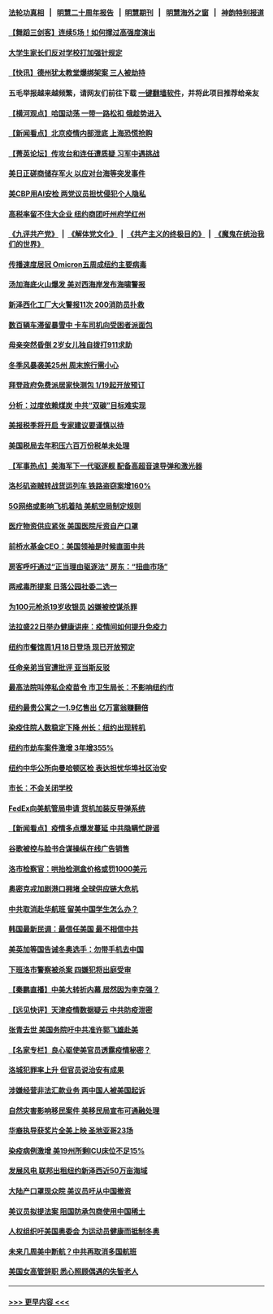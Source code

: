 #### [法轮功真相](https://github.com/gfw-breaker/truth/blob/master/README.md?t=0) &nbsp;&nbsp;|&nbsp;&nbsp; [明慧二十周年报告](https://github.com/gfw-breaker/mh-reports/blob/master/README.md?t=0) &nbsp;&nbsp;|&nbsp;&nbsp;[明慧期刊](https://github.com/gfw-breaker/mh-qikan) &nbsp;&nbsp;|&nbsp;&nbsp; [明慧海外之窗](https://github.com/gfw-breaker/mh-news/blob/master/README.md?t=0) &nbsp;&nbsp;|&nbsp;&nbsp; [神韵特别报道](https://github.com/gfw-breaker/mh-news/blob/master/shenyun.md?t=0)
#### [【舞蹈三剑客】连续5场！如何撑过高强度演出](../pages/nsc412/n13507434.md?t=01161150) 
#### [大学生家长们反对学校打加强针规定](../pages/nsc412/n13507640.md?t=01161150) 
#### [【快讯】德州犹太教堂爆绑架案 三人被劫持](../pages/nsc412/n13507332.md?t=01161150) 
#### 五毛举报越来越频繁，请网友们前往下载 [一键翻墙软件](https://github.com/gfw-breaker/ssr-accounts)，并将此项目推荐给亲友
#### [【横河观点】哈国动荡 一带一路松扣 俄趁势进入](../pages/nsc412/n13507394.md?t=01161150) 
#### [【新闻看点】北京疫情内部泄底 上海恐慌抢购](../pages/nsc412/n13507369.md?t=01161150) 
#### [【菁英论坛】传攻台和连任遭质疑 习军中遇挑战](../pages/nsc412/n13507384.md?t=01161150) 
#### [美日正磋商储存军火 以应对台海等突发事件](../pages/nsc412/n13507350.md?t=01161150) 
#### [美CBP用AI安检 两党议员担忧侵犯个人隐私](../pages/nsc412/n13507183.md?t=01161150) 
#### [高税率留不住大企业 纽约商团吁州府学红州](../pages/nsc412/n13506095.md?t=01161150) 
#### [《九评共产党》](https://github.com/begood0513/9ping.md/blob/master/README.md) &nbsp;|&nbsp; [《解体党文化》](../../../../jtdwh.md/blob/master/README.md)  &nbsp;|&nbsp; [《共产主义的终极目的》](../../../../gczydzjmd.md/blob/master/README.md) &nbsp;|&nbsp; [《魔鬼在统治我们的世界》](../../../../mgztzwmdsj.md/blob/master/README.md) 
#### [传播速度居冠 Omicron五周成纽约主要病毒](../pages/nsc412/n13506059.md?t=01161150) 
#### [汤加海底火山爆发 美对西海岸发布海啸警报](../pages/nsc412/n13507146.md?t=01161150) 
#### [新泽西化工厂大火警报11次 200消防员扑救](../pages/nsc412/n13507006.md?t=01161150) 
#### [数百辆车滞留暴雪中 卡车司机向受困者派面包](../pages/nsc412/n13506498.md?t=01161150) 
#### [母亲突然昏倒 2岁女儿独自拨打911求助](../pages/nsc412/n13506534.md?t=01161150) 
#### [冬季风暴袭美25州 周末旅行需小心](../pages/nsc412/n13506913.md?t=01161150) 
#### [拜登政府免费派居家快测包  1/19起开放预订](../pages/nsc412/n13506305.md?t=01161150) 
#### [分析：过度依赖煤炭 中共“双碳”目标难实现](../pages/nsc412/n13506184.md?t=01161150) 
#### [美报税季将开启 专家建议要谨慎以待](../pages/nsc412/n13505946.md?t=01161150) 
#### [美国税局去年积压六百万份税单未处理](../pages/nsc412/n13506011.md?t=01161150) 
#### [【军事热点】美海军下一代驱逐舰 配备高超音速导弹和激光器](../pages/nsc412/n13506313.md?t=01161150) 
#### [洛杉矶盗贼转战货运列车 铁路盗窃案增160%](../pages/nsc412/n13506330.md?t=01161150) 
#### [5G网络或影响飞机着陆 美航空局制定规则](../pages/nsc412/n13505932.md?t=01161150) 
#### [医疗物资供应紧张 美国医院斥资自产口罩](../pages/nsc412/n13505982.md?t=01161150) 
#### [前桥水基金CEO：美国领袖是时候直面中共](../pages/nsc412/n13505605.md?t=01161150) 
#### [房客呼吁通过“正当理由驱逐法” 房东：“扭曲市场”](../pages/nsc412/n13506044.md?t=01161150) 
#### [两戒毒所提案 日落公园社委二选一](../pages/nsc412/n13505885.md?t=01161150) 
#### [为100元枪杀19岁收银员 凶嫌被控谋杀罪](../pages/nsc412/n13506032.md?t=01161150) 
#### [法拉盛22日举办健康讲座：疫情间如何提升免疫力](../pages/nsc412/n13505893.md?t=01161150) 
#### [纽约市餐馆周1月18日登场 现已开放预定](../pages/nsc412/n13506039.md?t=01161150) 
#### [任命亲弟当官遭批评 亚当斯反驳](../pages/nsc412/n13506042.md?t=01161150) 
#### [最高法院叫停私企疫苗令 市卫生局长：不影响纽约市](../pages/nsc412/n13506048.md?t=01161150) 
#### [纽约最贵公寓之一1.9亿售出 亿万富翁赚翻倍](../pages/nsc412/n13506051.md?t=01161150) 
#### [染疫住院人数稳定下降 州长：纽约出现转机](../pages/nsc412/n13506054.md?t=01161150) 
#### [纽约市劫车案件激增 3年增355%](../pages/nsc412/n13506085.md?t=01161150) 
#### [纽约中华公所向曼哈顿区检 表达担忧华埠社区治安](../pages/nsc412/n13506088.md?t=01161150) 
#### [市长：不会关闭学校](../pages/nsc412/n13506092.md?t=01161150) 
#### [FedEx向美航管局申请 货机加装反导弹系统](../pages/nsc412/n13506019.md?t=01161150) 
#### [【新闻看点】疫情多点爆发蔓延 中共隐瞒忙辟谣](../pages/nsc412/n13504881.md?t=01161150) 
#### [谷歌被控与脸书合谋操纵在线广告销售](../pages/nsc412/n13505506.md?t=01161150) 
#### [洛市检察官：哄抬检测盒价格或罚1000美元](../pages/nsc412/n13505926.md?t=01161150) 
#### [奥密克戎加剧港口拥堵 全球供应链大危机](../pages/nsc412/n13505905.md?t=01161150) 
#### [中共取消赴华航班 留美中国学生怎么办？](../pages/nsc412/n13505790.md?t=01161150) 
#### [韩国最新民调：最信任美国 最不相信中共](../pages/nsc412/n13505850.md?t=01161150) 
#### [美英加等国告诫冬奥选手：勿带手机去中国](../pages/nsc412/n13505675.md?t=01161150) 
#### [下班洛市警察被杀案 四嫌犯将出庭受审](../pages/nsc412/n13505736.md?t=01161150) 
#### [【秦鹏直播】中美大转折内幕 居然因为李克强？](../pages/nsc412/n13505596.md?t=01161150) 
#### [【远见快评】天津疫情数据疑云 中共防疫泄密](../pages/nsc412/n13505579.md?t=01161150) 
#### [张青去世 美国务院吁中共准许郭飞雄赴美](../pages/nsc412/n13505548.md?t=01161150) 
#### [【名家专栏】良心驱使美官员透露疫情秘密？](../pages/nsc412/n13504846.md?t=01161150) 
#### [洛城犯罪率上升 但官员说治安有成果](../pages/nsc412/n13505567.md?t=01161150) 
#### [涉嫌经营非法汇款业务 两中国人被美国起诉](../pages/nsc412/n13505209.md?t=01161150) 
#### [自然灾害影响移民案件 美移民局宣布可通融处理](../pages/nsc412/n13504020.md?t=01161150) 
#### [华裔执导获奖片全美上映  圣地亚哥23场](../pages/nsc412/n13502991.md?t=01161150) 
#### [染疫病例激增 美19州所剩ICU床位不足15%](../pages/nsc412/n13505162.md?t=01161150) 
#### [发展风电 联邦出租纽约新泽西近50万亩海域](../pages/nsc412/n13505250.md?t=01161150) 
#### [大陆产口罩现众院 美议员吁从中国撤资](../pages/nsc412/n13504724.md?t=01161150) 
#### [美议员拟提法案 阻国防承包商使用中国稀土](../pages/nsc412/n13505035.md?t=01161150) 
#### [人权组织吁美国奥委会 为运动员健康而抵制冬奥](../pages/nsc412/n13503786.md?t=01161150) 
#### [未来几周美中断航？中共再取消多国航班](../pages/nsc412/n13504944.md?t=01161150) 
#### [美国女高管辞职 悉心照顾偶遇的失智老人](../pages/nsc412/n13504265.md?t=01161150) 

----
#### [ >>> 更早内容 <<< ](../indexes/nsc412-earlier.md)
